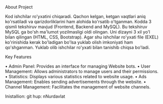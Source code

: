 About Project

Kod ishchilar ro'yxatini chiqaradi. Qachon kelgan, ketgan vaqtlari aniq ko'rsatiladi va qarizdorliklarini ham alohida ko'rsatib o'tganman. Kodda 3 qismli tekshiruv mavjud (Frontend, Backend and MySQL). Bu tekshiruv MySQL ga bo'sh ma'lumot yozilmasligi oldi olingan. Uni dizayni 3 xil yo'l bilan qilingan (HTML, CSS, Bootstrap). Agar shu ishchilar ro'yxati file (EXEL) ko'rinishida kerak bo'ladigan bo'lsa yuklab olish imkoniyati ham qo'shganman. Yuklab olib ishchilar ro'yxati bilan tanishib chiqsa bo'ladi.

Key Features

• Admin Panel: Provides an interface for managing Website bots.
• User Management: Allows administrators to manage users and their permissions.
• Statistics: Displays various statistics related to website usage.
• Ads Management: Enables sending advertisements through the website.
• Channel Management: Facilitates the management of website channels.

Inistallion:
git hup: nNurdavlat